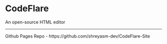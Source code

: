 <h1>CodeFlare</h1>
An open-source HTML editor
<hr>
Github Pages Repo - https://github.com/shreyasm-dev/CodeFlare-Site
